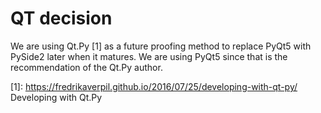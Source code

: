 QT decision
===========

We are using Qt.Py [1] as a future proofing method to replace PyQt5 with PySide2 later when it matures.
We are using PyQt5 since that is the recommendation of the Qt.Py author.

[1]: https://fredrikaverpil.github.io/2016/07/25/developing-with-qt-py/ Developing with Qt.Py
